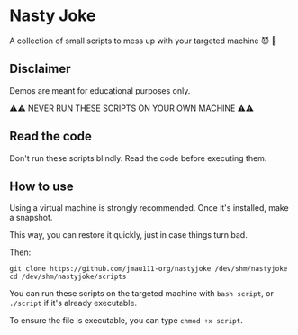 # Nasty Joke

A collection of small scripts to mess up with your targeted machine 😈 🧢

## Disclaimer

Demos are meant for educational purposes only.

⚠️⚠️ NEVER RUN THESE SCRIPTS ON YOUR OWN MACHINE ⚠️⚠️

## Read the code

Don't run these scripts blindly. Read the code before executing them.

## How to use

Using a virtual machine is strongly recommended. Once it's installed, make a snapshot.

This way, you can restore it quickly, just in case things turn bad.

Then:

```
git clone https://github.com/jmau111-org/nastyjoke /dev/shm/nastyjoke
cd /dev/shm/nastyjoke/scripts
```

You can run these scripts on the targeted machine with `bash script`, or `./script` if it's already executable.

To ensure the file is executable, you can type `chmod +x script`.
